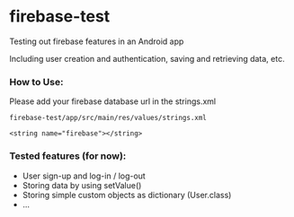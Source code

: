 # firebase-test
Testing out firebase features in an Android app

Including user creation and authentication, saving and retrieving data, etc.

### How to Use:
Please add your firebase database url in the strings.xml

`firebase-test/app/src/main/res/values/strings.xml`

`<string name="firebase"></string>`

### Tested features (for now):
- User sign-up and log-in / log-out
- Storing data by using setValue()
- Storing simple custom objects as dictionary (User.class)
- ...